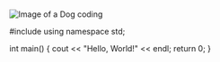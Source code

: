 # 
![Image of a Dog coding](https://st2.depositphotos.com/44176906/47900/i/450/depositphotos_479003304-stock-photo-dog-glasses-red-shirt-sits.jpg)

#include <iostream>
using namespace std;

int main() {
    cout << "Hello, World!" << endl;
    return 0;
}